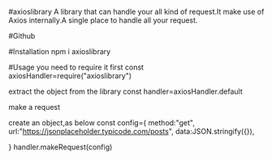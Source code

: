 #axioslibrary
A library that can handle your all kind of request.It make use of Axios internally.A single place to handle all your request.

#Github


#Installation
npm i axioslibrary

#Usage
you need to require it first
const axiosHandler=require("axioslibrary")

extract the object from the library
const handler=axiosHandler.default

make a request

create an object,as below
const config={
    method:"get",
    url:"https://jsonplaceholder.typicode.com/posts",
    data:JSON.stringify({}),
    

}
handler.makeRequest(config)